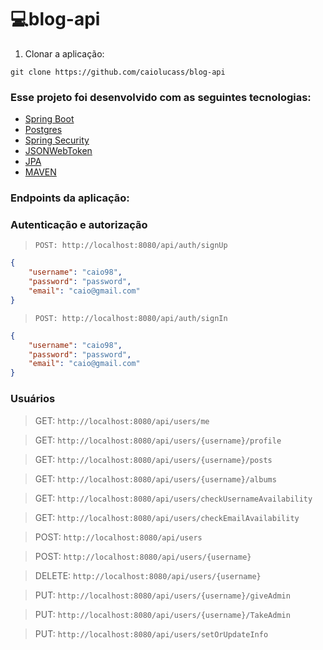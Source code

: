 # 💻blog-api

1. Clonar a aplicação:

`git clone https://github.com/caiolucass/blog-api`

### Esse projeto foi desenvolvido com as seguintes tecnologias:

- [Spring Boot](https://spring.io/)
- [Postgres](https://www.postgresql.org/)
- [Spring Security](https://spring.io/projects/spring-security)
- [JSONWebToken](https://jwt.io/)
- [JPA](https://spring.io/projects/spring-data-jpa)
- [MAVEN](https://maven.apache.org/)

### Endpoints da aplicação:

### Autenticação e autorização

> `POST: http://localhost:8080/api/auth/signUp`

```json
{
	"username": "caio98",
	"password": "password",
	"email": "caio@gmail.com"
}

```
> `POST: http://localhost:8080/api/auth/signIn`

```json
{
	"username": "caio98",
	"password": "password",
	"email": "caio@gmail.com"
}

```
### Usuários

> GET: `http://localhost:8080/api/users/me`

> GET: `http://localhost:8080/api/users/{username}/profile`

> GET: `http://localhost:8080/api/users/{username}/posts`

> GET: `http://localhost:8080/api/users/{username}/albums`

> GET: `http://localhost:8080/api/users/checkUsernameAvailability`

> GET: `http://localhost:8080/api/users/checkEmailAvailability`

> POST: `http://localhost:8080/api/users`

> POST: `http://localhost:8080/api/users/{username}`

> DELETE: `http://localhost:8080/api/users/{username}`

> PUT: `http://localhost:8080/api/users/{username}/giveAdmin`

> PUT: `http://localhost:8080/api/users/{username}/TakeAdmin`

> PUT: `http://localhost:8080/api/users/setOrUpdateInfo`


